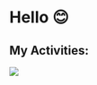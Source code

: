 # Hello 😊

## My Activities:
<img src="https://github-readme-stats.vercel.app/api?username=simamatin&show_icons=true&theme=radical" />

## 


